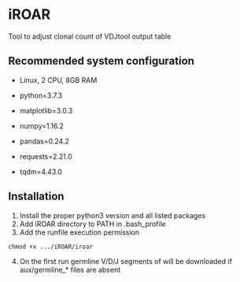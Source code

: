 # iROAR
Tool to adjust clonal count of VDJtool output table

## Recommended system configuration
* Linux, 2 CPU, 8GB RAM

* python=3.7.3
* matplotlib=3.0.3
* numpy=1.16.2
* pandas=0.24.2
* requests=2.21.0
* tqdm=4.43.0

## Installation
1. Install the proper python3 version and all listed packages
2. Add iROAR directory to PATH in .bash_profile
3. Add the runfile execution permission
```
chmod +x .../iROAR/iroar
```
4. On the first run germline V/D/J segments of will be downloaded if aux/germline_* files are absent
